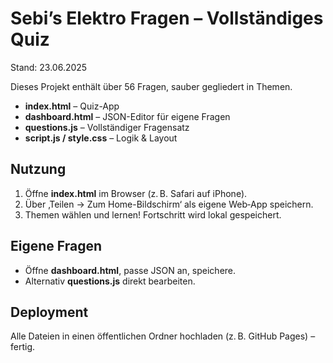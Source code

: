 # Sebi’s Elektro Fragen – Vollständiges Quiz

Stand: 23.06.2025

Dieses Projekt enthält über 56 Fragen, sauber gegliedert in Themen.
- **index.html** – Quiz-App
- **dashboard.html** – JSON-Editor für eigene Fragen
- **questions.js** – Vollständiger Fragensatz
- **script.js / style.css** – Logik & Layout

## Nutzung
1. Öffne **index.html** im Browser (z. B. Safari auf iPhone).
2. Über ‚Teilen → Zum Home-Bildschirm‘ als eigene Web‑App speichern.
3. Themen wählen und lernen! Fortschritt wird lokal gespeichert.

## Eigene Fragen
- Öffne **dashboard.html**, passe JSON an, speichere.
- Alternativ **questions.js** direkt bearbeiten.

## Deployment
Alle Dateien in einen öffentlichen Ordner hochladen (z. B. GitHub Pages) – fertig.
